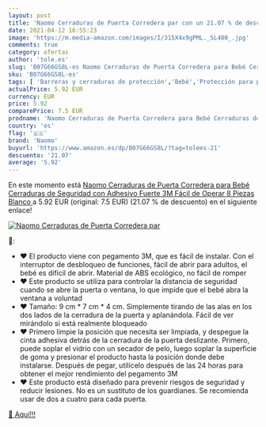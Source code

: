 ```yaml
---
layout: post
title: 'Naomo Cerraduras de Puerta Corredera par con un 21.07 % de descuento'
date: 2021-04-12 16:55:23
image: 'https://m.media-amazon.com/images/I/315X4x9gPML._SL400_.jpg'
comments: true
category: ofertas
author: 'tole.es'
slug: 'B07G66GS8L-es Naomo Cerraduras de Puerta Corredera para Bebé Cerraduras...'
sku: 'B07G66GS8L-es'
tags: [ 'Barreras y cerraduras de protección','Bebé','Protección para puertas y ventanas','Seguridad','bebé','naomo', ]
actualPrice: 5.92 EUR
currency: EUR
price: 5.92
comparePrice: 7.5 EUR
prodname: 'Naomo Cerraduras de Puerta Corredera para Bebé Cerraduras de Seguridad con Adhesivo Fuerte 3M Fácil de Operar 8 Piezas  Blanco '
country: 'es'
flag: '🇪🇸'
brand: 'Naomo'
buyurl: 'https://www.amazon.es/dp/B07G66GS8L/?tag=tolees-21'
descuento: '21.07'
average: '5.92'
---
```


En este momento está [Naomo Cerraduras de Puerta Corredera para Bebé Cerraduras de Seguridad con Adhesivo Fuerte 3M Fácil de Operar 8 Piezas  Blanco ](https://www.amazon.es/dp/B07G66GS8L/?tag=tolees-21) a 5.92 EUR (original: 7.5 EUR) (21.07 %  de descuento) en el siguiente enlace!

[![Naomo Cerraduras de Puerta Corredera par](https://m.media-amazon.com/images/I/315X4x9gPML._SL400_.jpg)](https://www.amazon.es/dp/B07G66GS8L/?tag=tolees-21)

🔎:

- ❤ El producto viene con pegamento 3M, que es fácil de instalar. Con el interruptor de desbloqueo de funciones, fácil de abrir para adultos, el bebé es difícil de abrir. Material de ABS ecológico, no fácil de romper
- ❤ Este producto se utiliza para controlar la distancia de seguridad cuando se abre la puerta o ventana, lo que impide que el bebé abra la ventana a voluntad
- ❤ Tamaño: 9 cm * 7 cm * 4 cm. Simplemente tirando de las alas en los dos lados de la cerradura de la puerta y aplanándola. Fácil de ver mirándolo si está realmente bloqueado
- ❤ Primero limpie la posición que necesita ser limpiada, y despegue la cinta adhesiva detrás de la cerradura de la puerta deslizante. Primero, puede soplar el vidrio con un secador de pelo, luego soplar la superficie de goma y presionar el producto hasta la posición donde debe instalarse. Después de pegar, utilícelo después de las 24 horas para obtener el mejor rendimiento del pegamento 3M
- ❤ Este producto está diseñado para prevenir riesgos de seguridad y reducir lesiones. No es un sustituto de los guardianes. Se recomienda usar de dos a cuatro para cada puerta.

[🛒 Aquí!!!](https://www.amazon.es/dp/B07G66GS8L/?tag=tolees-21)
